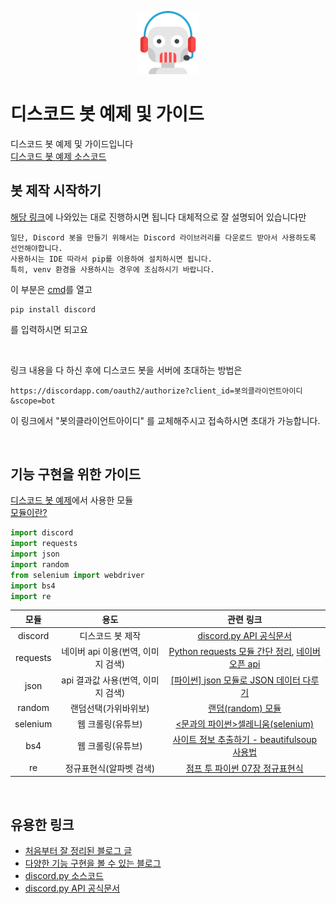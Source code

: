 <p align="center">
<img src="./img/support.png" width="20%" height="20%" alt="mainimg"></img>
</p>

디스코드 봇 예제 및 가이드
===

디스코드 봇 예제 및 가이드입니다    
[디스코드 봇 예제 소스코드](https://github.com/yju0808/discordbot_example/blob/master/discordbot.py)   


봇 제작 시작하기
---
[해당 링크](https://m.blog.naver.com/6116949/221901926848)에 나와있는 대로 진행하시면 됩니다
대체적으로 잘 설명되어 있습니다만
```
일단, Discord 봇을 만들기 위해서는 Discord 라이브러리를 다운로드 받아서 사용하도록 선언해야합니다. 
사용하시는 IDE 따라서 pip를 이용하여 설치하시면 됩니다. 
특히, venv 환경을 사용하시는 경우에 조심하시기 바랍니다.
```
이 부분은 [cmd](https://editorizer.tistory.com/200)를 열고
```
pip install discord
```
를 입력하시면 되고요

<br/>

링크 내용을 다 하신 후에 디스코드 봇을 서버에 초대하는 방법은
```
https://discordapp.com/oauth2/authorize?client_id=봇의클라이언트아이디&scope=bot   
```
이 링크에서 "봇의클라이언트아이디" 를 교체해주시고 접속하시면 초대가 가능합니다.


<br/>

기능 구현을 위한 가이드
---
[디스코드 봇 예제](https://github.com/yju0808/discordbot_example/blob/master/discordbot.py)에서 사용한 모듈   
[모듈이란?](https://wikidocs.net/29)   
```python
import discord
import requests
import json
import random
from selenium import webdriver
import bs4
import re
```

|모듈|용도|관련 링크|
|:---:|:---:|:---:|
|discord|디스코드 봇 제작|[discord.py API 공식문서](https://m.blog.naver.com/6116949/221901926848)|
|requests|네이버 api 이용(번역, 이미지 검색)|[Python requests 모듈 간단 정리](https://dgkim5360.tistory.com/entry/python-requests), [네이버 오픈 api](https://developers.naver.com/products/intro/plan/)|
|json|api 결과값 사용(번역, 이미지 검색)|[[파이썬] json 모듈로 JSON 데이터 다루기](https://www.daleseo.com/python-json/)|
|random|랜덤선택(가위바위보)|[랜덤(random) 모듈](https://wikidocs.net/79)|
|selenium|웹 크롤링(유튜브)|[<문과의 파이썬>셀레니움(selenium)](https://brunch.co.kr/@jk-lab/18)|
|bs4|웹 크롤링(유튜브)|[사이트 정보 추출하기 - beautifulsoup 사용법](https://wikidocs.net/85739)|
|re|정규표현식(알파벳 검색)|[점프 투 파이썬 07장 정규표현식](https://wikidocs.net/1669)|

<br/>

유용한 링크
---
- [처음부터 잘 정리된 블로그 글](https://m.blog.naver.com/6116949/221901926848)   
- [다양한 기능 구현을 볼 수 있는 블로그](https://blue-coding.tistory.com/15?category=755355)   
- [discord.py 소스코드](https://github.com/Rapptz/discord.py)   
- [discord.py API 공식문서](https://discordpy.readthedocs.io/en/latest/api.html)  
